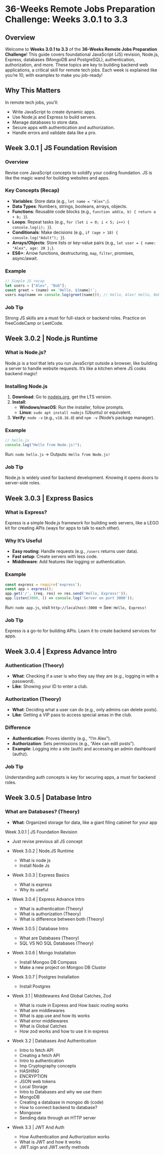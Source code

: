 # 36-Weeks Remote Jobs Preparation Challenge: Weeks 3.0.1 to 3.3

## Overview
Welcome to **Weeks 3.0.1 to 3.3** of the **36-Weeks Remote Jobs Preparation Challenge**! This guide covers foundational JavaScript (JS) revision, Node.js, Express, databases (MongoDB and PostgreSQL), authentication, authorization, and more. These topics are key to building backend web applications, a critical skill for remote tech jobs. Each week is explained like you’re 10, with examples to make you job-ready!

## Why This Matters
In remote tech jobs, you’ll:
- Write JavaScript to create dynamic apps.
- Use Node.js and Express to build servers.
- Manage databases to store data.
- Secure apps with authentication and authorization.
- Handle errors and validate data like a pro.

## Week 3.0.1 | JS Foundation Revision
### Overview
Revise core JavaScript concepts to solidify your coding foundation. JS is like the magic wand for building websites and apps.

### Key Concepts (Recap)
- **Variables**: Store data (e.g., `let name = "Alex";`).
- **Data Types**: Numbers, strings, booleans, arrays, objects.
- **Functions**: Reusable code blocks (e.g., `function add(a, b) { return a + b; }`).
- **Loops**: Repeat tasks (e.g., `for (let i = 0; i < 5; i++) { console.log(i); }`).
- **Conditionals**: Make decisions (e.g., `if (age > 18) { console.log("Adult"); }`).
- **Arrays/Objects**: Store lists or key-value pairs (e.g., `let user = { name: "Alex", age: 20 };`).
- **ES6+**: Arrow functions, destructuring, `map`, `filter`, promises, async/await.

### Example
```javascript
// Simple JS recap
let users = ["Alex", "Bob"];
const greet = (name) => `Hello, ${name}!`;
users.map(name => console.log(greet(name))); // Hello, Alex! Hello, Bob!
```

### Job Tip
Strong JS skills are a must for full-stack or backend roles. Practice on freeCodeCamp or LeetCode.

## Week 3.0.2 | Node.js Runtime
### What is Node.js?
Node.js is a tool that lets you run JavaScript outside a browser, like building a server to handle website requests. It’s like a kitchen where JS cooks backend magic!

### Installing Node.js
1. **Download**: Go to [nodejs.org](https://nodejs.org), get the LTS version.
2. **Install**:
   - **Windows/macOS**: Run the installer, follow prompts.
   - **Linux**: `sudo apt install nodejs` (Ubuntu) or equivalent.
3. **Verify**: `node -v` (e.g., `v18.16.0`) and `npm -v` (Node’s package manager).

### Example
```javascript
// hello.js
console.log("Hello from Node.js!");
```
Run: `node hello.js` → Outputs: `Hello from Node.js!`

### Job Tip
Node.js is widely used for backend development. Knowing it opens doors to server-side roles.

## Week 3.0.3 | Express Basics
### What is Express?
Express is a simple Node.js framework for building web servers, like a LEGO kit for creating APIs (ways for apps to talk to each other).

### Why It’s Useful
- **Easy routing**: Handle requests (e.g., `/users` returns user data).
- **Fast setup**: Create servers with less code.
- **Middleware**: Add features like logging or authentication.

### Example
```javascript
const express = require('express');
const app = express();
app.get('/', (req, res) => res.send('Hello, Express!'));
app.listen(3000, () => console.log('Server on port 3000'));
```
Run: `node app.js`, visit `http://localhost:3000` → See: `Hello, Express!`

### Job Tip
Express is a go-to for building APIs. Learn it to create backend services for apps.

## Week 3.0.4 | Express Advance Intro
### Authentication (Theory)
- **What**: Checking if a user is who they say they are (e.g., logging in with a password).
- **Like**: Showing your ID to enter a club.

### Authorization (Theory)
- **What**: Deciding what a user can do (e.g., only admins can delete posts).
- **Like**: Getting a VIP pass to access special areas in the club.

### Difference
- **Authentication**: Proves identity (e.g., “I’m Alex”).
- **Authorization**: Sets permissions (e.g., “Alex can edit posts”).
- **Example**: Logging into a site (auth) and accessing an admin dashboard (authz).

### Job Tip
Understanding auth concepts is key for securing apps, a must for backend roles.

## Week 3.0.5 | Database Intro
### What are Databases? (Theory)
- **What**: Organized storage for data, like a giant filing cabinet for your app








Week 3.0.1 | JS Foundation Revision
-  Just revise previous all JS concept

- Week 3.0.2 | Node.JS Runtime
    - What is node js
    - Install Node Js

- Week 3.0.3 | Express Basics
    - What is express
    - Why its useful

- Week 3.0.4 | Express Advance Intro
    - What is authentication (Theory)
    - What is authorization (Theory)
    - What is difference between both (Theory)

- Week 3.0.5 | Database Intro
    - What are Databases (Theory)
    - SQL VS NO SQL Databases (Theory)

- Week 3.0.6 | Mongo Installation
    - Install Mongoo DB Compass
    - Make a new project on Mongoo DB Clustor

- Week 3.0.7 | Postgres Installation
    - Install Postgres

- Week 3.1 | Middlewares And Global Catches, Zod
    - What is route in Express and How basic routing works
    - What are middlewares
    - What is app.use and how its works
    - What error middlewares
    - What is Global Catches
    - How zod works and how to use it in express

- Week 3.2 | Databases And Authentication
    - Intro to fetch API
    - Creating a fetch API
    - Intro to authentication
    - Imp Cryptography concepts
    - HASHING
    - ENCRYPTION
    - JSON web tokens
    - Local Storage
    - Intro to Databases and why we use them
    - MongoDB
    - Creating a database in mongoo db (code)
    - How to connect backend to database?
    - Mongoose
    - Sending data through an HTTP server
    
- Week 3.3 | JWT And Auth
    - How Authentication and Authorization works
    - What is JWT and how it works
    - JWT.sign and JWT.verify methods